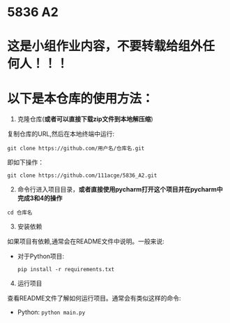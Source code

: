 # 5836 A2

# 这是小组作业内容，**不要转载给组外任何人！！！**

# 以下是本仓库的使用方法：
1. 克隆仓库(**或者可以直接下载zip文件到本地解压缩**)

复制仓库的URL,然后在本地终端中运行:
  
```
git clone https://github.com/用户名/仓库名.git
```
  
即如下操作：
```
git clone https://github.com/111acge/5836_A2.git
```

2. 命令行进入项目目录，**或者直接使用pycharm打开这个项目并在pycharm中完成3和4的操作**

```
cd 仓库名
```

3. 安装依赖

如果项目有依赖,通常会在README文件中说明。一般来说:

- 对于Python项目:

  ```
  pip install -r requirements.txt
  ```
  
4. 运行项目

查看README文件了解如何运行项目。通常会有类似这样的命令:

- Python: `python main.py`
